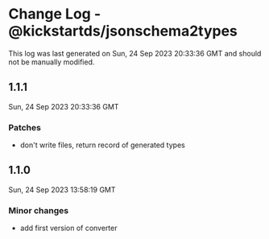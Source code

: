 # Change Log - @kickstartds/jsonschema2types

This log was last generated on Sun, 24 Sep 2023 20:33:36 GMT and should not be manually modified.

## 1.1.1
Sun, 24 Sep 2023 20:33:36 GMT

### Patches

- don't write files, return record of generated types

## 1.1.0
Sun, 24 Sep 2023 13:58:19 GMT

### Minor changes

- add first version of converter

